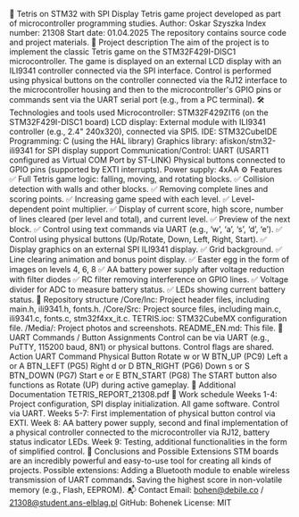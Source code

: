 🧱 Tetris on STM32 with SPI Display
Tetris game project developed as part of microcontroller programming studies.
Author: Oskar Szyszka
Index number: 21308
Start date: 01.04.2025
The repository contains source code and project materials.
📌 Project description
The aim of the project is to implement the classic Tetris game on the STM32F429I-DISC1 microcontroller. The game is displayed on an external LCD display with an ILI9341 controller connected via the SPI interface. Control is performed using physical buttons on the controller connected via the RJ12 interface to the microcontroller housing and then to the microcontroller's GPIO pins or commands sent via the UART serial port (e.g., from a PC terminal).
🛠️ Technologies and tools used
Microcontroller: STM32F429ZIT6 (on the STM32F429I-DISC1 board)
LCD display: External module with ILI9341 controller (e.g., 2.4" 240x320), connected via SPI5.
IDE: STM32CubeIDE
Programming: C (using the HAL library)
Graphics library: afiskon/stm32-ili9341 for SPI display support
Communication/Control:
UART (USART1 configured as Virtual COM Port by ST-LINK)
Physical buttons connected to GPIO pins (supported by EXTI interrupts).
Power supply: 4xAA
⚙️ Features
✅ Full Tetris game logic: falling, moving, and rotating blocks.
✅ Collision detection with walls and other blocks.
✅ Removing complete lines and scoring points.
✅ Increasing game speed with each level.
✅ Level-dependent point multiplier.
✅ Display of current score, high score, number of lines cleared (per level and total), and current level.
✅ Preview of the next block.
✅ Control using text commands via UART (e.g., ‘w’, ‘a’, ‘s’, ‘d’, ‘e’).
✅ Control using physical buttons (Up/Rotate, Down, Left, Right, Start).
✅ Display graphics on an external SPI ILI9341 display.
✅ Grid background.
✅ Line clearing animation and bonus point display.
✅ Easter egg in the form of images on levels 4, 6, 8
✅ AA battery power supply after voltage reduction with filter diodes
✅ RC filter removing interference on GPIO lines.
✅ Voltage divider for ADC to measure battery status.
✅ LEDs showing current battery status.
📁 Repository structure
/Core/Inc: Project header files, including main.h, ili9341.h, fonts.h.
/Core/Src: Project source files, including main.c, ili9341.c, fonts.c, stm32f4xx_it.c.
TETRIS.ioc: STM32CubeMX configuration file.
/Media/: Project photos and screenshots.
README_EN.md: This file.
🔌 UART Commands / Button Assignments
Control can be via UART (e.g., PuTTY, 115200 baud, 8N1) or physical buttons. Control flags are shared.
Action    UART Command    Physical Button
Rotate    w or W    BTN_UP (PC9)
Left    a or A    BTN_LEFT (PG5)
Right    d or D    BTN_RIGHT (PG6)
Down    s or S    BTN_DOWN (PG7)
Start    e or E    BTN_START (PG8)
The START button also functions as Rotate (UP) during active gameplay.
📄 Additional Documentation
TETRIS_REPORT_21308.pdf
📅 Work schedule
Weeks 1-4: Project configuration, SPI display initialization. All game software. Control via UART.
Weeks 5-7: First implementation of physical button control via EXTI.
Week 8:   AA battery power supply, second and final implementation of a physical controller connected to the microcontroller via RJ12, battery status indicator LEDs.
Week 9:   Testing, additional functionalities in the form of simplified control.
🧠 Conclusions and Possible Extensions
STM boards are an incredibly powerful and easy-to-use tool for creating all kinds of projects.
Possible extensions:
Adding a Bluetooth module to enable wireless transmission of UART commands.
Saving the highest score in non-volatile memory (e.g., Flash, EEPROM).
📬 Contact
Email: bohen@debile.co / 21308@student.ans-elblag.pl
GitHub: Bohenek
License: MIT